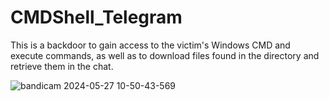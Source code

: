 # CMDShell_Telegram
This is a backdoor to gain access to the victim's Windows CMD and execute commands, as well as to download files found in the directory and retrieve them in the chat.



<Replce for you Bot TOKEN>

![bandicam 2024-05-27 10-50-43-569](https://github.com/Criftcking/CMDShell_Telegram/assets/86767725/9b28f2d5-2f3c-488c-80c1-f0f46792f747)

